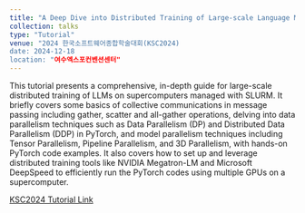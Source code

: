 ```yaml
---
title: "A Deep Dive into Distributed Training of Large-scale Language Modeling with PyTorch on a Supercomputer"
collection: talks
type: "Tutorial"
venue: "2024 한국소프트웨어종합학술대회(KSC2024)
date: 2024-12-18
location: "여수엑스포컨벤션센터"
---
```


This tutorial presents a comprehensive, in-depth guide for large-scale distributed training of LLMs on supercomputers managed with SLURM. It briefly covers some basics of collective communications in message passing including gather, scatter and all-gather operations, delving into data parallelism techniques such as Data Parallelism (DP) and Distributed Data Parallelism (DDP) in PyTorch, and model parallelism techniques including Tensor Parallelism, Pipeline Parallelism, and 3D Parallelism, with hands-on PyTorch code examples. It also covers how to set up and leverage distributed training tools like NVIDIA Megatron-LM and Microsoft DeepSpeed to efficiently run the PyTorch codes using multiple GPUs on a supercomputer.


[KSC2024 Tutorial Link](https://www.kiise.or.kr/conference/main/getContent.do?CC=ksc&CS=2024&PARENT_ID=011100&content_no=2141)

